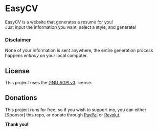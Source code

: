 # EasyCV

EasyCV is a website that generates a resumé for you!  
Just input the information you want, select a style, and generate!  

### Disclaimer
None of your information is sent anywhere, the entire generation process happens *entirely* on your local computer.  


## License

This project uses the [GNU AGPLv3](https://github.com/anthrxc/EasyCV/LICENSE.md) license.


## Donations

This project runs for free, so if you wish to support me, you can either  
[Sponsor] this repo, or donate through [PayPal](https://paypal.me/anthrxc) or [Revolut](https://checkout.revolut.com/pay/c3fa1f25-8342-4d89-8463-ad3314968b15).  

**Thank you!**
